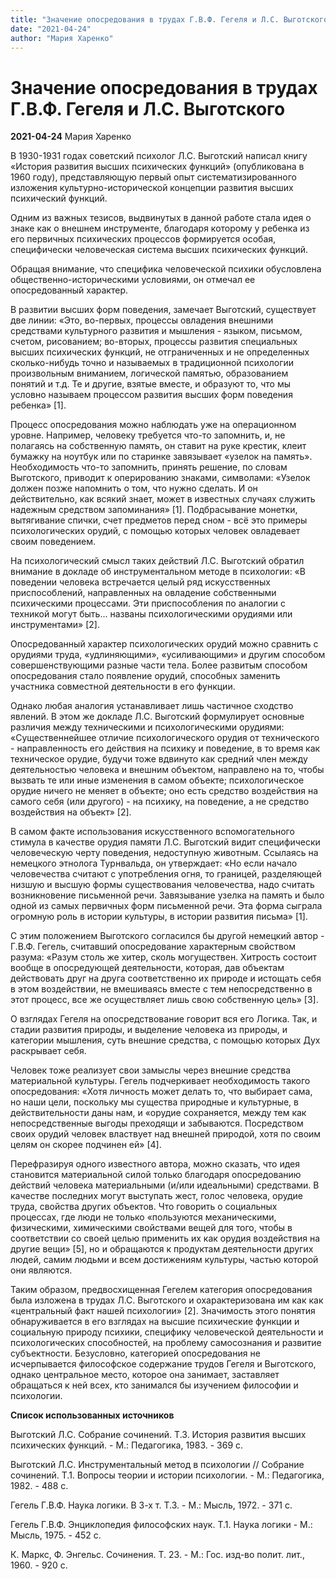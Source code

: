 ```yaml
---
title: "Значение опосредования в трудах Г.В.Ф. Гегеля и Л.С. Выготского"
date: "2021-04-24"
author: "Мария Харенко"
---
```


# Значение опосредования в трудах Г.В.Ф. Гегеля и Л.С. Выготского

**2021-04-24** Мария Харенко

В 1930-1931 годах советский психолог Л.С. Выготский написал книгу «История развития высших психических функций» (опубликована в 1960 году), представляющую первый опыт систематизированного изложения культурно-исторической концепции развития высших психический функций.

Одним из важных тезисов, выдвинутых в данной работе стала идея о знаке как о внешнем инструменте, благодаря которому у ребенка из его первичных психических процессов формируется особая, специфически человеческая система высших психических функций.

Обращая внимание, что специфика человеческой психики обусловлена общественно-историческими условиями, он отмечал ее опосредованный характер.

В развитии высших форм поведения, замечает Выготский, существует две линии: «Это, во-первых, процессы овладения внешними средствами культурного развития и мышления - языком, письмом, счетом, рисованием; во-вторых, процессы развития специальных высших психических функций, не отграниченных и не определенных сколько-нибудь точно и называемых в традиционной психологии произвольным вниманием, логической памятью, образованием понятий и т.д. Те и другие, взятые вместе, и образуют то, что мы условно называем процессом развития высших форм поведения ребенка» [1].

Процесс опосредования можно наблюдать уже на операционном уровне. Например, человеку требуется что-то запомнить, и, не полагаясь на собственную память, он ставит на руке крестик, клеит бумажку на ноутбук или по старинке завязывает «узелок на память». Необходимость что-то запомнить, принять решение, по словам Выготского, приводит к оперированию знаками, символами: «Узелок должен позже напомнить о том, что нужно сделать. И он действительно, как всякий знает, может в известных случаях служить надежным средством запоминания» [1]. Подбрасывание монетки, вытягивание спички, счет предметов перед сном - всё это примеры психологических орудий, с помощью которых человек овладевает своим поведением.

На психологический смысл таких действий Л.С. Выготский обратил внимание в докладе об инструментальном методе в психологии: «В поведении человека встречается целый ряд искусственных приспособлений, направленных на овладение собственными психическими процессами. Эти приспособления по аналогии с техникой могут быть... названы психологическими орудиями или инструментами» [2].

Опосредованный характер психологических орудий можно сравнить с орудиями труда, «удлиняющими», «усиливающими» и другим способом совершенствующими разные части тела. Более развитым способом опосредования стало появление орудий, способных заменить участника совместной деятельности в его функции.

Однако любая аналогия устанавливает лишь частичное сходство явлений. В этом же докладе Л.С. Выготский формулирует основные различия между техническими и психологическими орудиями: «Существеннейшее отличие психологического орудия от технического - направленность его действия на психику и поведение, в то время как техническое орудие, будучи тоже вдвинуто как средний член между деятельностью человека и внешним объектом, направлено на то, чтобы вызвать те или иные изменения в самом объекте; психологическое орудие ничего не меняет в объекте; оно есть средство воздействия на самого себя (или другого) - на психику, на поведение, а не средство воздействия на объект» [2].

В самом факте использования искусственного вспомогательного стимула в качестве орудия памяти Л.С. Выготский видит специфически человеческую черту поведения, недоступную животным. Ссылаясь на немецкого этнолога Турнвальда, он утверждает: «Но если начало человечества считают с употребления огня, то границей, разделяющей низшую и высшую формы существования человечества, надо считать возникновение письменной речи. Завязывание узелка на память и было одной из самых первичных форм письменной речи. Эта форма сыграла огромную роль в истории культуры, в истории развития письма» [1].

С этим положением Выготского согласился бы другой немецкий автор - Г.В.Ф. Гегель, считавший опосредование характерным свойством разума: «Разум столь же хитер, сколь могуществен. Хитрость состоит вообще в опосредующей деятельности, которая, дав объектам действовать друг на друга соответственно их природе и истощать себя в этом воздействии, не вмешиваясь вместе с тем непосредственно в этот процесс, все же осуществляет лишь свою собственную цель» [3].

О взглядах Гегеля на опосредствование говорит вся его Логика. Так, и стадии развития природы, и выделение человека из природы, и категории мышления, суть внешние средства, с помощью которых Дух раскрывает себя.

Человек тоже реализует свои замыслы через внешние средства материальной культуры. Гегель подчеркивает необходимость такого опосредования: «Хотя личность может делать то, что выбирает сама, но наши цели, поскольку мы существа природные и культурные, в действительности даны нам, и «орудие сохраняется, между тем как непосредственные выгоды преходящи и забываются. Посредством своих орудий человек властвует над внешней природой, хотя по своим целям он скорее подчинен ей» [4].

Перефразируя одного известного автора, можно сказать, что идея становится материальной силой только благодаря опосредованию действий человека материальными (и/или идеальными) средствами. В качестве последних могут выступать жест, голос человека, орудие труда, свойства других объектов. Что говорить о социальных процессах, где люди не только «пользуются механическими, физическими, химическими свойствами вещей для того, чтобы в соответствии со своей целью применить их как орудия воздействия на другие вещи» [5], но и обращаются к продуктам деятельности других людей, самим людьми и всем достижениям культуры, частью которой они являются.

Таким образом, предвосхищенная Гегелем категория опосредования была изложена в трудах Л.С. Выготского и охарактеризована им как как «центральный факт нашей психологии» [2]. Значимость этого понятия обнаруживается в его взглядах на высшие психические функции и социальную природу психики, специфику человеческой деятельности и психологических способностей, на проблему самосознания и развитие субъектности. Безусловно, категорией опосредования не исчерпывается философское содержание трудов Гегеля и Выготского, однако центральное место, которое она занимает, заставляет обращаться к ней всех, кто занимался бы изучением философии и психологии.

**Список использованных источников**

Выготский Л.С. Собрание сочинений. Т.3. История развития высших психических функций. - М.: Педагогика, 1983. - 369 с.

Выготский Л.С. Инструментальный метод в психологии // Собрание сочинений. Т.1. Вопросы теории и истории психологии. - М.: Педагогика, 1982. - 488 с.

Гегель Г.В.Ф. Наука логики. В 3-х т. Т.3. - М.: Мысль, 1972. - 371 с.

Гегель Г.В.Ф. Энциклопедия философских наук. Т.1. Наука логики - М.: Мысль, 1975. - 452 с.

К. Маркс, Ф. Энгельс. Сочинения. Т. 23. - М.: Гос. изд-во полит. лит., 1960. - 920 с.